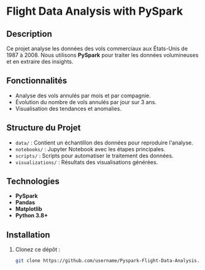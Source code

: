 # Flight Data Analysis with PySpark

## Description
Ce projet analyse les données des vols commerciaux aux États-Unis de 1987 à 2008. Nous utilisons **PySpark** pour traiter les données volumineuses  et en extraire des insights.

## Fonctionnalités
- Analyse des vols annulés par mois et par compagnie.
- Évolution du nombre de vols annulés par jour sur 3 ans.
- Visualisation des tendances et anomalies.

## Structure du Projet
- `data/` : Contient un échantillon des données pour reproduire l'analyse.
- `notebooks/` : Jupyter Notebook avec les étapes principales.
- `scripts/` : Scripts pour automatiser le traitement des données.
- `visualizations/` : Résultats des visualisations générées.

## Technologies
- **PySpark**
- **Pandas**
- **Matplotlib**
- **Python 3.8+**

## Installation
1. Clonez ce dépôt :
   ```bash
   git clone https://github.com/username/Pyspark-Flight-Data-Analysis.git
